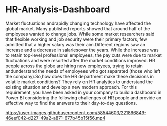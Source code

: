 # HR-Analysis-Dashboard

Market fluctuations andrapidly changing technology have affected the global market. Many published reports showed that around half of the employees wanted to change jobs. While some market researchers said that flexible working and job security were their primary factors, few admitted that a higher salary was their aim.Different regions saw an increase and a decrease in salariesover the years. While the increase was to retain top-level professional employees, the pay cuts were due to market fluctuations and were resorted after the market conditions improved. HR people across the globe are hiring new employees, trying to retain andunderstand the needs of employees who got separated (those who left the company).So,how does the HR department make these decisions in volatile market conditions? They rely on HR analytics to understand the existing situation and develop a new modern approach. For this requirement, you have been asked in your company to build a dashboard in Power BI considering the following challenges of HR people and provide an effective way to find the answers to their day-to-day questions.

https://user-images.githubusercontent.com/58544603/221866849-46eef042-d227-49a2-a871-677b45b15f56.mp4

